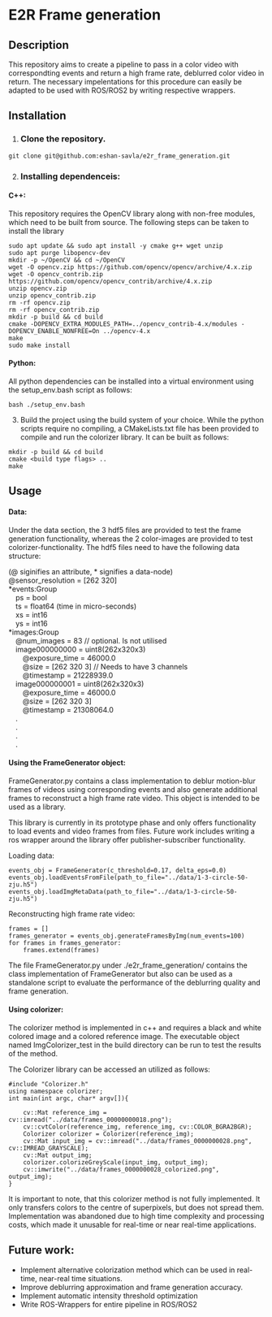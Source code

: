 # E2R Frame generation

## Description

This repository aims to create a pipeline to pass in a color video with correspondting events and return a high frame rate, deblurred color video in return. The necessary impelentations for this procedure can easily be adapted to be used with ROS/ROS2 by writing respective wrappers.

## Installation
1. ### Clone the repository.
```
git clone git@github.com:eshan-savla/e2r_frame_generation.git
```

2. ### Installing dependenceis:
#### C++:
This repository requires the OpenCV library along with non-free modules, which need to be built from source. The following steps can be taken to install the library
```
sudo apt update && sudo apt install -y cmake g++ wget unzip
sudo apt purge libopencv-dev
mkdir -p ~/OpenCV && cd ~/OpenCV
wget -O opencv.zip https://github.com/opencv/opencv/archive/4.x.zip
wget -O opencv_contrib.zip https://github.com/opencv/opencv_contrib/archive/4.x.zip
unzip opencv.zip
unzip opencv_contrib.zip
rm -rf opencv.zip
rm -rf opencv_contrib.zip
mkdir -p build && cd build
cmake -DOPENCV_EXTRA_MODULES_PATH=../opencv_contrib-4.x/modules -DOPENCV_ENABLE_NONFREE=On ../opencv-4.x
make
sudo make install
```

#### Python:
All python dependencies can be installed into a virtual environment using the setup_env.bash script as follows:
```
bash ./setup_env.bash
```

3. Build the project using the build system of your choice.
While the python scripts require no compiling, a CMakeLists.txt file has been provided to compile and run the colorizer library. It can be built as follows:
```
mkdir -p build && cd build
cmake <build type flags> ..
make
```
## Usage

#### Data:
Under the data section, the 3 hdf5 files are provided to test the frame generation functionality, whereas the 2 color-images are provided to test colorizer-functionality. The hdf5 files need to have the following data structure:

(@ siginifies an attribute, * signifies a data-node)\
@sensor_resolution = [262 320]\
*events:Group\
&emsp;ps = bool\
&emsp;ts = float64 (time in micro-seconds)\
&emsp;xs = int16\
&emsp;ys = int16\
*images:Group\
&emsp;@num_images = 83 // optional. Is not utilised\
&emsp;image000000000 = uint8(262x320x3)\
&emsp;&emsp;@exposure_time = 46000.0\
&emsp;&emsp;@size = [262 320   3] // Needs to have 3 channels\
&emsp;&emsp;@timestamp = 21228939.0\
&emsp;image000000001 = uint8(262x320x3)\
&emsp;&emsp;@exposure_time = 46000.0\
&emsp;&emsp;@size = [262 320   3]\
&emsp;&emsp;@timestamp = 21308064.0\
&emsp;.\
&emsp;.\
&emsp;.\
&emsp;.

#### Using the FrameGenerator object:
FrameGenerator.py contains a class implementation to deblur motion-blur frames of videos using corresponding events and also generate additional frames to reconstruct a high frame rate video. This object is intended to be used as a library. 

This library is currently in its prototype phase and only offers functionality to load events and video frames from files. Future work includes writing a ros wrapper around the library offer publisher-subscriber functionality.

Loading data:
```
events_obj = FrameGenerator(c_threshold=0.17, delta_eps=0.0)
events_obj.loadEventsFromFile(path_to_file="../data/1-3-circle-50-zju.h5")
events_obj.loadImgMetaData(path_to_file="../data/1-3-circle-50-zju.h5")
```

Reconstructing high frame rate video:
```
frames = []
frames_generator = events_obj.generateFramesByImg(num_events=100)
for frames in frames_generator:
    frames.extend(frames)
```

The file FrameGenerator.py under ./e2r_frame_generation/ contains the class implementation of FrameGenerator but also can be used as a standalone script to evaluate the performance of the deblurring quality and frame generation.

#### Using colorizer:
The colorizer method is implemented in c++ and requires a black and white colored image and a colored reference image. The executable object named ImgColorizer_test in the build directory can be run to test the results of the method.

The Colorizer library can be accessed an utilized as follows:
```
#include "Colorizer.h"
using namespace colorizer;
int main(int argc, char* argv[]){

    cv::Mat reference_img = cv::imread("../data/frames_00000000018.png");
    cv::cvtColor(reference_img, reference_img, cv::COLOR_BGRA2BGR);
    Colorizer colorizer = Colorizer(reference_img);
    cv::Mat input_img = cv::imread("../data/frames_0000000028.png", cv::IMREAD_GRAYSCALE);
    cv::Mat output_img;
    colorizer.colorizeGreyScale(input_img, output_img);
    cv::imwrite("../data/frames_0000000028_colorized.png", output_img);
}
```

It is important to note, that this colorizer method is not fully implemented. It only transfers colors to the centre of superpixels, but does not spread them. Implementation was abandoned due to high time complexity and processing costs, which made it unusable for real-time or near real-time applications.

## Future work:
- Implement alternative colorization method which can be used in real-time, near-real time situations.
- Improve deblurring approximation and frame generation accuracy.
- Implement automatic intensity threshold optimization
- Write ROS-Wrappers for entire pipeline in ROS/ROS2
